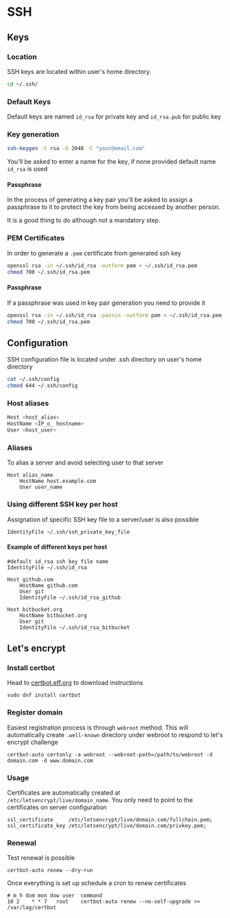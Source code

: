 # SSH

## Keys

### Location

SSH keys are located within user's home directory.

```bash
cd ~/.ssh/
```

### Default Keys

Default keys are named `id_rsa` for private key and `id_rsa.pub` for public key

### Key generation

```bash
ssh-keygen -t rsa -b 2048 -C "your@email.com"
```

You'll be asked to enter a name for the key, if none provided default name `id_rsa` is used

#### Passphrase

In the process of generating a key pair you'll be asked to assign a passphrase to it to protect the key from being
accessed by another person.

It is a good thing to do although not a mandatory step.

### PEM Certificates

In order to generate a `.pem` certificate from generated ssh key

```bash
openssl rsa -in ~/.ssh/id_rsa -outform pem > ~/.ssh/id_rsa.pem
chmod 700 ~/.ssh/id_rsa.pem
```

#### Passphrase

If a passphrase was used in key pair generation you need to provide it

```bash
openssl rsa -in ~/.ssh/id_rsa -passin -outform pem > ~/.ssh/id_rsa.pem
chmod 700 ~/.ssh/id_rsa.pem
```

## Configuration

SSH configuration file is located under .ssh directory on user's home directory

```bash
cat ~/.ssh/config
chmod 644 ~/.ssh/config
```

### Host aliases

```bash
Host <host_alias>
HostName <IP_o_ hostname>
User <host_user>
```

### Aliases

To alias a server and avoid selecting user to that server

```
Host alias_name
    HostName host.example.com
    User user_name
```

### Using different SSH key per host

Assignation of specific SSH key file to a server/user is also possible

```
IdentityFile ~/.ssh/ssh_private_key_file
```

#### Example of different keys per host

```
#default id_rsa ssh key file name
IdentityFile ~/.ssh/id_rsa

Host github.com
    HostName github.com
    User git
    IdentityFile ~/.ssh/id_rsa_github

Host bitbucket.org
    HostName bitbucket.org
    User git
    IdentityFile ~/.ssh/id_rsa_bitbucket
```

## Let's encrypt

### Install certbot

Head to [certbot.eff.org](https://certbot.eff.org) to download instructions

```
sudo dnf install certbot
```

### Register domain

Easiest registration process is through `webroot` method. This will automatically create `.well-known` directory under webroot to respond to let's encrypt challenge 

```
certbot-auto certonly -a webroot --webroot-path=/path/to/webroot -d domain.com -d www.domain.com
```

### Usage

Certificates are automatically created at `/etc/letsencrypt/live/domain_name`. You only need to point to the certificates on server configuration

```
ssl_certificate     /etc/letsencrypt/live/domain.com/fullchain.pem;
ssl_certificate_key /etc/letsencrypt/live/domain.com/privkey.pem;
```

### Renewal

Test renewal is possible

```
certbot-auto renew --dry-run
```

Once everything is set up schedule a cron to renew certificates

```
# m h dom mon dow user  command
10 2    * * 7   root    certbot-auto renew --no-self-upgrade >> /var/log/certbot
```
